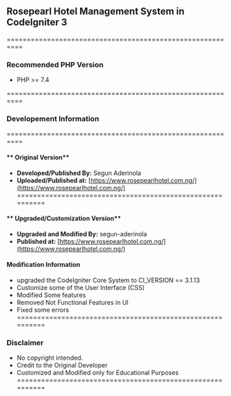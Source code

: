 ## **Rosepearl Hotel Management System in CodeIgniter 3**
==========================================================

### Recommended PHP Version
- PHP >= 7.4

==========================================================
### **Developement Information**
==========================================================
#### ** Original Version**
- **Developed/Published By:** Segun Aderinola
- **Uploaded/Published at:** [https://www.rosepearlhotel.com.ng/](https://www.rosepearlhotel.com.ng/)
==========================================================
#### ** Upgraded/Customization Version**
- **Upgraded and Modified By:** segun-aderinola
- **Published at:** [https://www.rosepearlhotel.com.ng/](https://www.rosepearlhotel.com.ng/) 

#### **Modification Information**
- upgraded the CodeIgniter Core System to CI_VERSION == 3.1.13
- Customize some of the User Interface (CSS)
- Modified Some features
- Removed Not Functional Features in UI
- Fixed some errors
==========================================================
### **Disclaimer**
- No copyright intended.
- Credit to the Original Developer
- Customized and Modified only for Educational Purposes
==========================================================
